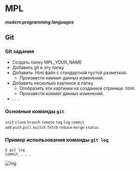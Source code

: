 # MPL
**_modern programming languages_**

## Git 

### Git задания
* Создать папку MPL_YOUR_NAME
* Добавить git в эту папку
* Добавить .html файл с стандартной пустой разметкой.
  * Произвести коммит данных изменений.
* Добавить несколько картинок в папку.
  * Отобразить эти картинки на созданной странице .html.
  * Произвести коммит данных изменений.
* . . .

### Основные команды `git` 

`init` `clone` `branch` `remote` `tag` `log` `commit` <br>
`add` `push` `pull` `switch` `fetch` `rebase` `merge` `status`

### Пример использования команды `git log`
```console
$ git log
commit . . .
```
![log](https://i.ibb.co/tHqRn65/image-2021-12-08-08-41-30.png "git log")
